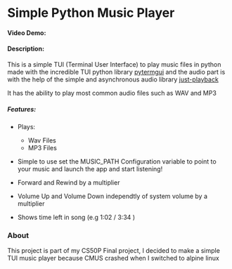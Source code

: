 # Simple Python Music Player

#### Video Demo: <URL Here>

#### Description:
This is a simple TUI (Terminal User Interface) to play music files in python
made with the incredible TUI python library [pytermgui] and the audio
part is with the help of the simple and asynchronous audio library [just-playback]

It has the ability to play most common audio files such as WAV and MP3

[pytermgui]: https://github.com/bczsalba/pytermgui
[just-playback]: https://github.com/cheofusi/just_playback

##### Features:
  - Plays:
    - Wav Files
    - MP3 Files

  - Simple to use set the MUSIC_PATH Configuration variable to point to your music and 
    launch the app and start listening!

  - Forward and Rewind by a multiplier
  - Volume Up and Volume Down independtly of system volume by a multiplier
  - Shows time left in song (e.g 1:02 / 3:34 )


### About
This project is part of my CS50P Final project, I decided to make a simple TUI music
player because CMUS crashed when I switched to alpine linux

